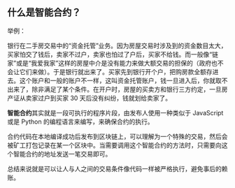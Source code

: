 ## 什么是智能合约？



举例：

银行在二手房交易中的“资金托管”业务。因为房屋交易时涉及到的资金数目太大，买家怕交了钱后，卖家不过户，卖家也怕过了户后，买家不给钱。而一般像“链家”或是“我爱我家”这样的房屋中介是没有能力来做大额交易的担保的（政府也不会让它们来做）。于是银行就出来了。买家先到银行开个户，把购房款全额存进去。这个账户和一般的账户不一样，这叫资金托管账户，钱一旦进入后，你就取不出来了，除非满足了某个条件。在开户时，房屋的买卖方和银行三方约定，一旦房产证从卖家过户到买家 30 天后没有纠纷，钱就划给卖家了。



**智能合约**其实就是一段可执行的程序片段，由发布人使用一种类似于 JavaScript 或是 Python 的编程语言来编写，来确保合约的执行。



合约代码在本地编译成功后发布到区块链上，可以理解为一个特殊的交易，然后会被矿工打包记录在某一个区块中。当需要调用这个智能合约的方法时，只需要向这个智能合约的地址发送一笔交易即可。



总结来说就是可以让人与人之间的交易条件像代码一样被严格执行，避免事后的赖账。

